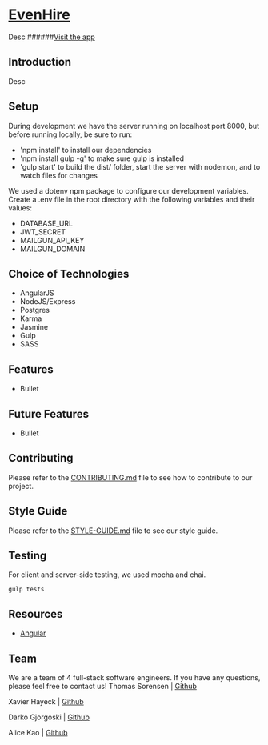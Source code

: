 # [EvenHire](http://evenhire.herokuapp.com/)
Desc
######[Visit the app](http://evenhire.herokuapp.com/#/)

## Introduction
Desc

## Setup
During development we have the server running on localhost port 8000, but before running locally, be sure to run:

- 'npm install' to install our dependencies
- 'npm install gulp -g' to make sure gulp is installed
- 'gulp start' to build the dist/ folder, start the server with nodemon, and to watch files for changes

We used a dotenv npm package to configure our development variables. Create a .env file in the root directory with the following variables and their values:
- DATABASE_URL
- JWT_SECRET
- MAILGUN_API_KEY
- MAILGUN_DOMAIN

## Choice of Technologies
- AngularJS
- NodeJS/Express
- Postgres
- Karma
- Jasmine
- Gulp
- SASS

## Features
- Bullet

## Future Features
- Bullet

## Contributing
Please refer to the [CONTRIBUTING.md](docs/CONTRIBUTING.md) file to see how to contribute to our project.

## Style Guide
Please refer to the [STYLE-GUIDE.md](docs/STYLE-GUIDE.md) file to see our style guide.

## Testing
For client and server-side testing, we used mocha and chai.

```
gulp tests
```

## Resources
- [Angular](https://docs.angularjs.org/guide)

## Team
We are a team of 4 full-stack software engineers. If you have any questions, please feel free to contact us!
Thomas Sorensen | [Github](https://github.com/tps-80)

Xavier Hayeck | [Github](https://github.com/xhayeck)

Darko Gjorgoski | [Github](https://github.com/darko7)

Alice Kao | [Github](https://github.com/alicekao)
